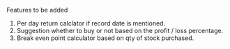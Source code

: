 Features to be added

1. Per day return calclator if record date is mentioned.
2. Suggestion whether to buy or not based on the profit / loss percentage.
3. Break even point calculator based on qty of stock purchased.